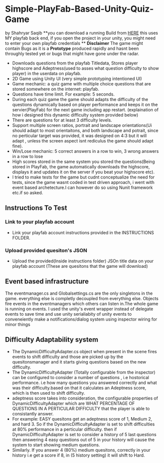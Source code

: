 # Simple-PlayFab-Based-Unity-Quiz-Game
by Shahryar Saqib
**you can download a running Build from [HERE](https://www.google.com) this uses MY playfab back end, if you open the project in your unity, you might need to enter your own playfab credentials
 **
 **Disclaimer** The game might contain Bugs as it is a **Prototype** produced rapidly and hasnt been throughly tested yet or bugs that might have gone under the radar.
  
* Downloads questions from the playfab Titledata, Stores player highscore and Adeptness(used to asses what question difficulty to show player) in the userdata on playfab.
* 2D Game using Unity UI (very simple prototyping intentioned UI)
* Game mechanic: a quiz game with multiple choice questions that are stored somewhere on the internet: playfab.
* Questions have time limit. For example: 5 seconds.
* During each quiz game the game should adapts the difficulty of the questions dynamically based on player performance and keeps it on the servier(PlayFab) for the next game including app restart. (explaination of how i designed this dynamic difficulty system provided below)
* There are questions for at least 3 difficulty levels.
* Support multiple screen ratios, portrait and landscape orientations(Ui should adapt to most orientaitons, and both landscape and potrait, since no perticular target was provided, it was designed on 4:3 but it will adapt , unless the screen aspect isnt rediculus the game should adapt fine).
* Win/Lose mechanic: 5 correct answers in a row to win, 3 wrong answers in a row to lose
* High scores stored in the same system you stored the questions(Being stored in PlayFab, the game automatically downloads the highscore, displays it and updates it on the server if you beat your highscore etc).
* I tried to make tests for the game but cudnt conceptualize the need for tests, since the game wasnt coded in test driven approach, i went with event based archetecture.I can however do so using Nunit framework etc.if so asked.

## Instructions To Test
### Link to your playfab account
* Link your playfab account instructions provided in the INSTRUCTIONS FOLDER.
### Upload provided quesiton's JSON 
* Upload the provided(Inside instructions folder) JSOn title data on your playfab account (These are quesitons that the game will download)
## Event based infrastructure
The eventmanager.cs and Globalsettings.cs are the only singletons in the game. everything else is completly decoupled from everything else. Objects fire events in the eventmanagers which others can listen in.The whole game is running on events. I used the unity's event wrapper instead of delegate events to save time and use unity serialiabity of unity events to conveneiently make a notifications/dialog system using inspector wiring for minor things
## Difficulty Adaptability system
* The DynamicDifficultyAdapter.cs object when present in the scene fires events to shift difficulty and those are picked up by the quesitonsmanager and it starts giving questions based on the new difficulty.
* The DynamicDifficultyAdapter (Totally configurable from the inspector) can be configured to consider a number of questions , i.e hostorical performance. i.e how many questions you answered correctly and what was their difficulty.based on that it calculates an Adeptness score, which is then used to shift difficulty.
* adeptness score takes into consideration, the configurable properties of DynamicDifficultyAdapter which are WHAT PERCENTAGE OF QUESTIONS IN A PERTICULAR DIFFICULTY that the player is able to consistantly answer.
* For example: EASY quesitons get an adeptness score of 1, Medium 2, and hard 3. So if the DynamicDifficultyAdapter is set to shift difficulties at 80% performance in a perticular difficulty. then if DynamicDifficultyAdapter is set to consider a history of 5 last questions then answering 4 easy questions out of 5 in your history will cause the system to start showing medium questions.
* Similarly. If you answer 4 (80%) medium quesitons, correctly in your history i.e get a score if 8, in (5 history setting) it will shift to Hard.

